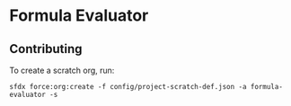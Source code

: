 # Formula Evaluator

## Contributing

To create a scratch org, run:

```
sfdx force:org:create -f config/project-scratch-def.json -a formula-evaluator -s
```
